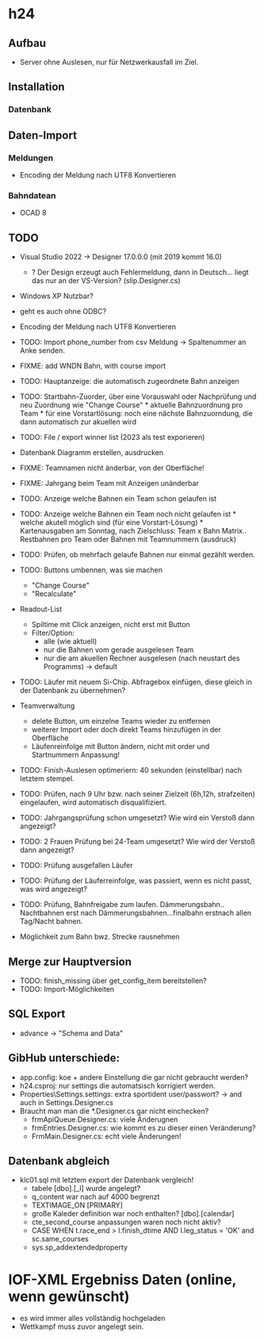 # h24

## Aufbau

* Server ohne Auslesen, nur für Netzwerkausfall im Ziel.

## Installation

### Datenbank


## Daten-Import

### Meldungen

* Encoding der Meldung nach UTF8 Konvertieren

### Bahndatean

* OCAD 8

## TODO
 
* Visual Studio 2022 -> Designer 17.0.0.0 (mit 2019 kommt 16.0)
  * ? Der Design erzeugt auch Fehlermeldung, dann in Deutsch... liegt das nur an der VS-Version? (slip.Designer.cs)

* Windows XP Nutzbar?
* geht es auch ohne ODBC?

* Encoding der Meldung nach UTF8 Konvertieren

* TODO: Import phone_number from csv Meldung -> Spaltenummer an Anke senden.
* FIXME: add WNDN Bahn, with course import
* TODO: Hauptanzeige: die automatisch zugeordnete Bahn anzeigen

* TODO: Startbahn-Zuorder, über eine Vorauswahl oder Nachprüfung und neu Zuordnung wie "Change Course"
        * aktuelle Bahnzuordnung pro Team
        * für eine Vorstartlösung: noch eine nächste Bahnzuorndung, die dann automatisch zur akuellen wird

* TODO: File / export winner list (2023 als test exporieren)

* Datenbank Diagramm erstellen, ausdrucken

* FIXME: Teamnamen nicht änderbar, von der Oberfläche!
* FIXME: Jahrgang beim Team mit Anzeigen unänderbar

* TODO: Anzeige welche Bahnen ein Team schon gelaufen ist
* TODO: Anzeige welche Bahnen ein Team noch nicht gelaufen ist
        * welche akutell möglich sind (für eine Vorstart-Lösung) 
        * Kartenausgaben am Sonntag, nach Zielschluss: Team x Bahn Matrix.. Restbahnen pro Team oder Bahnen mit Teamnummern (ausdruck)
* TODO: Prüfen, ob mehrfach gelaufe Bahnen nur einmal gezählt werden. 


* TODO: Buttons umbennen, was sie machen
   * "Change Course"
   * "Recalculate"

* Readout-List 
  * Spiltime mit Click anzeigen, nicht erst mit Button
  * Filter/Option:
    * alle (wie aktuell)
    * nur die Bahnen vom gerade ausgelesen Team 
    * nur die am akuellen Rechner ausgelesen (nach neustart des Programms) -> default
* TODO: Läufer mit neuem Si-Chip. Abfragebox einfügen, diese gleich in der Datenbank zu übernehmen?


* Teamverwaltung
  * delete Button, um einzelne Teams wieder zu entfernen
  * weiterer Import oder doch direkt Teams hinzufügen in der Oberfläche 
  * Läufenreinfolge mit Button ändern, nicht mit order und Startnummern Anpassung!

* TODO: Finish-Auslesen optimeriern: 40 sekunden (einstellbar) nach letztem stempel.

* TODO: Prüfen, nach 9 Uhr bzw. nach seiner Zielzeit (6h,12h, strafzeiten) eingelaufen, wird automatisch disqualifiziert.
* TODO: Jahrgangsprüfung schon umgesetzt? Wie wird ein Verstoß dann angezeigt?
* TODO: 2 Frauen Prüfung bei 24-Team umgesetzt? Wie wird der Verstoß dann angezeigt?
* TODO: Prüfung ausgefallen Läufer
* TODO: Prüfung der Läuferreinfolge, was passiert, wenn es nicht passt, was wird angezeigt?
* TODO: Prüfung, Bahnfreigabe zum laufen. Dämmerungsbahn.. Nachtbahnen erst nach Dämmerungsbahnen...finalbahn erstnach allen Tag/Nacht bahnen.

* Möglichkeit zum Bahn bwz. Strecke rausnehmen

## Merge zur Hauptversion
* TODO: finish_missing über get_config_item bereitstellen?
* TODO: Import-Möglichkeiten


## SQL Export
 * advance -> "Schema and Data"

## GibHub unterschiede:
 * app.config: koe + andere Einstellung die gar nicht gebraucht werden?
 * h24.csproj: nur settings die automatsisch korrigiert werden.
 * Properties\Settings.settings: extra sportident user/passwort?
                                 -> and auch in Settings.Designer.cs
* Braucht man man die *.Designer.cs gar nicht einchecken?
  * frmApiQueue.Designer.cs: viele Änderugnen
  * frmEntries.Designer.cs: wie kommt es zu dieser einen Veränderung?
  * FrmMain.Designer.cs: echt viele Änderungen!


## Datenbank abgleich   
* klc01.sql mit letztem export der Datenbank vergleich!
  * tabele [dbo].[_l] wurde angelegt?
  * q_content war nach auf 4000 begrenzt
  * TEXTIMAGE_ON [PRIMARY]
  * große Kaleder definition war noch enthalten? [dbo].[calendar]
  * cte_second_course anpassungen waren noch nicht aktiv?
  * CASE WHEN t.race_end > l.finish_dtime AND l.leg_status = 'OK' and sc.same_courses
  * sys.sp_addextendedproperty
 

#  IOF-XML Ergebniss Daten (online, wenn gewünscht)
   * es wird immer alles vollständig hochgeladen
   * Wettkampf muss zuvor angelegt sein.



